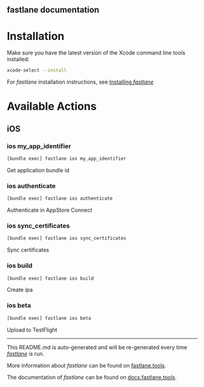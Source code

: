 fastlane documentation
----

# Installation

Make sure you have the latest version of the Xcode command line tools installed:

```sh
xcode-select --install
```

For _fastlane_ installation instructions, see [Installing _fastlane_](https://docs.fastlane.tools/#installing-fastlane)

# Available Actions

## iOS

### ios my_app_identifier

```sh
[bundle exec] fastlane ios my_app_identifier
```

Get application bundle id

### ios authenticate

```sh
[bundle exec] fastlane ios authenticate
```

Authenticate in AppStore Connect

### ios sync_certificates

```sh
[bundle exec] fastlane ios sync_certificates
```

Sync certificates

### ios build

```sh
[bundle exec] fastlane ios build
```

Create ipa

### ios beta

```sh
[bundle exec] fastlane ios beta
```

Upload to TestFlight

----

This README.md is auto-generated and will be re-generated every time [_fastlane_](https://fastlane.tools) is run.

More information about _fastlane_ can be found on [fastlane.tools](https://fastlane.tools).

The documentation of _fastlane_ can be found on [docs.fastlane.tools](https://docs.fastlane.tools).
